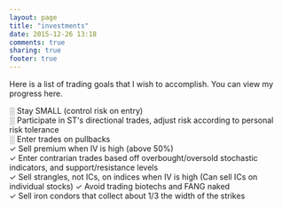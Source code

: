 ```yaml
---
layout: page
title: "investments"
date: 2015-12-26 13:18
comments: true
sharing: true
footer: true
---
```


Here is a list of trading goals that I wish to accomplish. You can view my progress here.

░ Stay SMALL (control risk on entry)<br/>
░ Participate in ST's directional trades, adjust risk according to personal risk tolerance<br/>
░ Enter trades on pullbacks<br/>
✓ Sell premium when IV is high (above 50%)<br/>
✓ Enter contrarian trades based off overbought/oversold stochastic indicators, and support/resistance levels<br/>
✓ Sell strangles, not ICs, on indices when IV is high (Can sell ICs on individual stocks)
✓ Avoid trading biotechs and FANG naked<br/>
✓ Sell iron condors that collect about 1/3 the width of the strikes<br/>